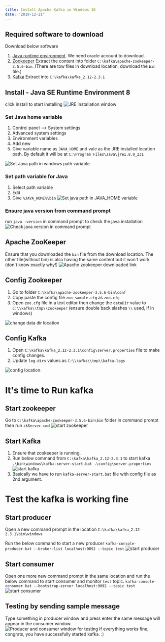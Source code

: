 ```yaml
---
title: Install Apache Kafka in Windows 10
date: "2019-12-21"
---
```


## Required software to download

Download below software

1. [Java runtime environment](https://www.oracle.com/technetwork/java/javase/downloads/jre8-downloads-2133155.html). We need oracle account to download.
2. [Zookeeper](http://zookeeper.apache.org/releases.html) Extract the content into folder `C:\kafka\apache-zookeeper-3.5.6-bin`. (There are tow files in download location, download the `bin` file.)
3. [Kafka](http://kafka.apache.org/downloads.html) Extract into `C:\kafka\kafka_2.12-2.3.1`

## Install - Java SE Runtime Environment 8

click install to start installing
![JRE installation window](./JRE-installation-window.png)

### Set Java home variable

1. Control panel --> System settings
2. Advanced system settings
3. Environment variables
4. Add new
5. Give variable name as `JAVA_HOME` and vale as the JRE installed location path. By default it will be at `C:\Program Files\Java\jre1.8.0_231`

![Set Java path in windows path variable](./set-java-home-variable.png)

### Set path variable for Java

1. Select path variable
2. Edit
3. Give `%JAVA_HOME%\bin`
   ![Set java path in JAVA_HOME variable](./set-path-variable-for-java.png)

### Ensure java version from command prompt

run `java -version` in command prompt to check the java installation
![Check java version in command prompt](./verify-java-installation-from-command-prompt.png)

## Apache ZooKeeper

Ensure that you downloaded the `bin` file from the download location. The other file(without bin) is also having the same content but it won't work (don't know exactly why!)
![Apache zookeeper downloaded link](./zookeper-download-bin-file.png)

## Config Zookeeper

1. Go to folder `C:\kafka\apache-zookeeper-3.5.6-bin\conf`
2. Copy paste the config file `zoo_sample.cfg` as `zoo.cfg`
3. Open `zoo.cfg` file in a text editor then change the `dataDir` value to `C:\\kafka\\tmp\\zookeeper` (ensure double back slashes `\\` used, if in windows)

![change data dir location](./zookeeper-change-dataDir-location.png)

## Config Kafka

1. Open `C:\kafka\kafka_2.12-2.3.1\config\server.properties` file to make config changes.
2. Update `log.dirs` values as `C:\\kafka\\tmp\\kafka-logs`

![config location](./kafka-log-config-location.png)

# It's time to Run kafka

## Start zookeeper

Go to `C:\kafka\apache-zookeeper-3.5.6-bin\bin` folder in command prompt then run `zkServer.cmd`
![start zookeeper](./start-zookeeper.png)

## Start Kafka

1. Ensure that zookeeper is running.
2. Run below command from `C:\kafka\kafka_2.12-2.3.1` to start kafka
   `.\bin\windows\kafka-server-start.bat .\config\server.properties`
   ![start kafka](./start-kafka.png)
3. Basically we have to run `kafka-server-start.bat` file with config file as 2nd argument.

# Test the kafka is working fine

## Start producer

Open a new command prompt in the location `C:\kafka\kafka_2.12-2.3.1\bin\windows`

Run the below command to start a new producer
`kafka-console-producer.bat --broker-list localhost:9092 --topic test`
![start producer](./start-producer-for-testing.png)

## Start consumer

Open one more new command prompt in the same location and run the below command to start consumer and monitor `test` topic.
`kafka-console-consumer.bat --bootstrap-server localhost:9092 --topic test`
![start consumer](./start-consumer.png)

## Testing by sending sample message

Type something in producer window and press enter the same message will appear in the consumer window.
![Producer and consumer window for testing](./kafka-producer-and-consumer-window-for-testing.png)
If everything works fine, congrats, you have successfully started kafka. :)
